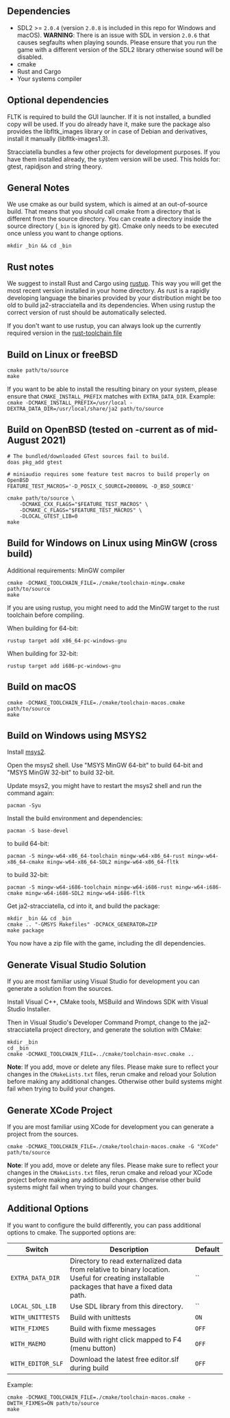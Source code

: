 ## Dependencies

- SDL2 >= `2.0.4` (version `2.0.8` is included in this repo for Windows and macOS).
  __WARNING__: There is an issue with SDL in version `2.0.6` that causes segfaults when playing sounds.
  Please ensure that you run the game with a different version of the SDL2 library otherwise sound will be
  disabled.
- cmake
- Rust and Cargo
- Your systems compiler

## Optional dependencies

FLTK is required to build the GUI launcher. If it is not installed, a bundled copy will be used.
If you do already have it, make sure the package also provides the libfltk_images library or in
case of Debian and derivatives, install it manually (libfltk-images1.3).

Stracciatella bundles a few other projects for development purposes. If you have them installed already,
the system version will be used. This holds for: gtest, rapidjson and string theory.

## General Notes

We use cmake as our build system, which is aimed at an out-of-source build. That means that you should call
cmake from a directory that is different from the source directory. You can create a directory inside the source
directory (`_bin` is ignored by git). Cmake only needs to be executed once unless you want to change options.

```
mkdir _bin && cd _bin
```

## Rust notes

We suggest to install Rust and Cargo using [rustup](http://rustup.rs/). This way you will get the most recent version
installed in your home directory. As rust is a rapidly developing language the binaries provided by your distribution
might be too old to build ja2-stracciatella and its dependencies. When using rustup the correct version of rust should
be automatically selected.

If you don't want to use rustup, you can always look up the currently required version in the
[rust-toolchain file](https://github.com/ja2-stracciatella/ja2-stracciatella/blob/master/rust-toolchain)

## Build on Linux or freeBSD

```
cmake path/to/source
make
```

If you want to be able to install the resulting binary on your system, please ensure that `CMAKE_INSTALL_PREFIX` matches
with `EXTRA_DATA_DIR`. Example: `cmake -DCMAKE_INSTALL_PREFIX=/usr/local -DEXTRA_DATA_DIR=/usr/local/share/ja2 path/to/source`

## Build on OpenBSD (tested on -current as of mid-August 2021)

```
# The bundled/downloaded GTest sources fail to build.
doas pkg_add gtest

# miniaudio requires some feature test macros to build properly on OpenBSD
FEATURE_TEST_MACROS='-D_POSIX_C_SOURCE=200809L -D_BSD_SOURCE'

cmake path/to/source \
	-DCMAKE_CXX_FLAGS="$FEATURE_TEST_MACROS" \
	-DCMAKE_C_FLAGS="$FEATURE_TEST_MACROS" \
	-DLOCAL_GTEST_LIB=0
make
```

## Build for Windows on Linux using MinGW (cross build)

Additional requirements: MinGW compiler

```
cmake -DCMAKE_TOOLCHAIN_FILE=./cmake/toolchain-mingw.cmake path/to/source
make
```

If you are using rustup, you might need to add the MinGW target to the rust toolchain before compiling.

When building for 64-bit:

```
rustup target add x86_64-pc-windows-gnu
```

When building for 32-bit:

```
rustup target add i686-pc-windows-gnu
```

## Build on macOS

```
cmake -DCMAKE_TOOLCHAIN_FILE=./cmake/toolchain-macos.cmake path/to/source
make
```

## Build on Windows using MSYS2

Install [msys2](https://www.msys2.org/).

Open the msys2 shell.
Use "MSYS MinGW 64-bit" to build 64-bit and "MSYS MinGW 32-bit" to build 32-bit.

Update msys2, you might have to restart the msys2 shell and run the command again:
```
pacman -Syu
```

Install the build environment and dependencies:
```
pacman -S base-devel
```
to build 64-bit:
```
pacman -S mingw-w64-x86_64-toolchain mingw-w64-x86_64-rust mingw-w64-x86_64-cmake mingw-w64-x86_64-SDL2 mingw-w64-x86_64-fltk
```
to build 32-bit:
```
pacman -S mingw-w64-i686-toolchain mingw-w64-i686-rust mingw-w64-i686-cmake mingw-w64-i686-SDL2 mingw-w64-i686-fltk
```

Get ja2-stracciatella, cd into it, and build the package:
```
mkdir _bin && cd _bin
cmake .. "-GMSYS Makefiles" -DCPACK_GENERATOR=ZIP
make package
```

You now have a zip file with the game, including the dll dependencies.

## Generate Visual Studio Solution

If you are most familiar using Visual Studio for development you can generate a solution from the sources.

Install Visual C++, CMake tools, MSBuild and Windows SDK with Visual Studio Installer.

Then in Visual Studio's Developer Command Prompt, change to the ja2-stracciatella project directory, and generate the solution with CMake:

```
mkdir _bin
cd _bin
cmake -DCMAKE_TOOLCHAIN_FILE=../cmake/toolchain-msvc.cmake ..
```

__Note__: If you add, move or delete any files. Please make sure to reflect your changes in the `CMakeLists.txt` files,
rerun cmake and reload your Solution before making any additional changes. Otherwise other build systems might fail
 when trying to build your changes.

## Generate XCode Project

If you are most familiar using XCode for development you can generate a project from the sources.

```
cmake -DCMAKE_TOOLCHAIN_FILE=./cmake/toolchain-macos.cmake -G "XCode" path/to/source
```

__Note__: If you add, move or delete any files. Please make sure to reflect your changes in the `CMakeLists.txt` files,
rerun cmake and reload your XCode project before making any additional changes. Otherwise other build systems might fail
 when trying to build your changes.

## Additional Options

If you want to configure the build differently, you can pass additional options to
cmake. The supported options are:

| Switch        | Description           | Default  |
| ------------- |-------------| -----|
| `EXTRA_DATA_DIR` | Directory to read externalized data from relative to binary location. Useful for creating installable packages that have a fixed data path. | `` |
| `LOCAL_SDL_LIB` | Use SDL library from this directory. | `` |
| `WITH_UNITTESTS` | Build with unittests | `ON` |
| `WITH_FIXMES` | Build with fixme messages | `OFF` |
| `WITH_MAEMO` | Build with right click mapped to F4 (menu button) | `OFF` |
| `WITH_EDITOR_SLF` | Download the latest free editor.slf during build | `OFF` |

Example:

```
cmake -DCMAKE_TOOLCHAIN_FILE=./cmake/toolchain-macos.cmake -DWITH_FIXMES=ON path/to/source
make
```
